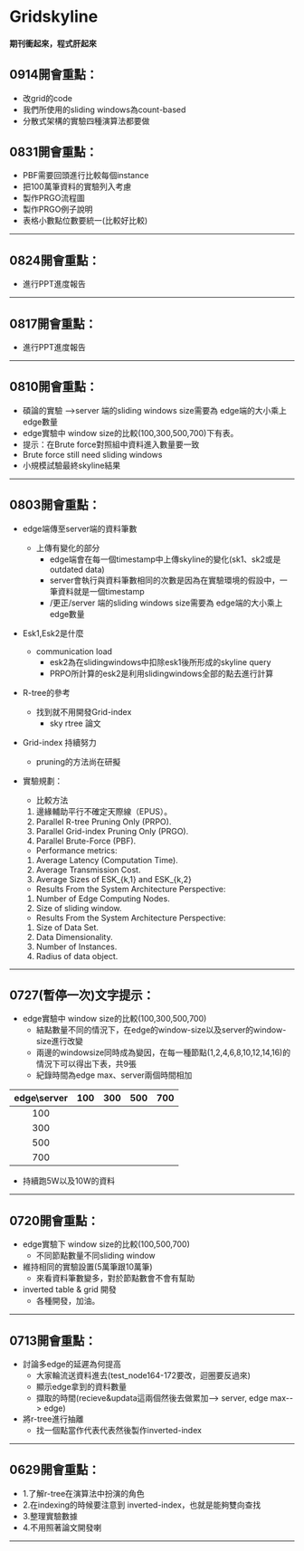 # Gridskyline
#### 期刊衝起來，程式肝起來


## 0914開會重點：
* 改grid的code
* 我們所使用的sliding windows為count-based
* 分散式架構的實驗四種演算法都要做

## 0831開會重點：
* PBF需要回頭進行比較每個instance
* 把100萬筆資料的實驗列入考慮
* 製作PRGO流程圖
* 製作PRGO例子說明
* 表格小數點位數要統一(比較好比較)
---------

## 0824開會重點：
* 進行PPT進度報告

---------

## 0817開會重點：
* 進行PPT進度報告

--------
## 0810開會重點：
* 碩論的實驗 -->server 端的sliding windows size需要為 edge端的大小乘上edge數量
* edge實驗中 window size的比較(100,300,500,700)下有表。
* 提示：在Brute force對照組中資料進入數量要一致
* Brute force still need sliding windows
* 小規模試驗最終skyline結果
-------
## 0803開會重點：
* edge端傳至server端的資料筆數
  * 上傳有變化的部分
    * edge端會在每一個timestamp中上傳skyline的變化(sk1、sk2或是outdated data)
    * server會執行與資料筆數相同的次數是因為在實驗環境的假設中，一筆資料就是一個timestamp
    * /更正/server 端的sliding windows size需要為 edge端的大小乘上edge數量
* Esk1,Esk2是什麼
  * communication load
    * esk2為在slidingwindows中扣除esk1後所形成的skyline query
    * PRPO所計算的esk2是利用slidingwindows全部的點去進行計算
* R-tree的參考
  * 找到就不用開發Grid-index
    * sky rtree 論文
* Grid-index 持續努力
  * pruning的方法尚在研擬

* 實驗規劃：
  - 比較方法
  1. 邊緣輔助平行不確定天際線（EPUS）。
  2. Parallel R-tree Pruning Only (PRPO).
  3. Parallel Grid-index Pruning Only (PRGO).
  4. Parallel Brute-Force (PBF).

  - Performance metrics:
  1. Average Latency (Computation Time).
  2. Average Transmission Cost.
  3. Average Sizes of ESK_{k,1} and ESK_{k,2}

  - Results From the System Architecture Perspective:
  1. Number of Edge Computing Nodes.
  2. Size of sliding window.

  - Results From the System Architecture Perspective:
  1. Size of Data Set.
  2. Data Dimensionality.
  3. Number of Instances.
  4. Radius of data object.
-----
## 0727(暫停一次)文字提示：
* edge實驗中 window size的比較(100,300,500,700)
  * 結點數量不同的情況下，在edge的window-size以及server的window-size進行改變
  * 兩邊的windowsize同時成為變因，在每一種節點(1,2,4,6,8,10,12,14,16)的情況下可以得出下表，共9張
  * 紀錄時間為edge max、server兩個時間相加

|edge\server| 100 | 300 | 500 | 700 |
|:---------:|:---:|:---:|:---:|:---:|
|100        |     |     |     |     |
|300        |     |     |     |     |
|500        |     |     |     |     |
|700        |     |     |     |     |

* 持續跑5W以及10W的資料

-----
## 0720開會重點：
* edge實驗下 window size的比較(100,500,700)
  * 不同節點數量不同sliding window
* 維持相同的實驗設置(5萬筆跟10萬筆)
  * 來看資料筆數變多，對於節點數會不會有幫助
* inverted table & grid 開發
  * 各種開發，加油。


----

## 0713開會重點：
* 討論多edge的延遲為何提高
  * 大家輪流送資料進去(test_node164-172要改，迴圈要反過來)
  * 顯示edge拿到的資料數量
  * 擷取的時間(recieve&updata這兩個然後去做累加--> server, edge max--> edge)
* 將r-tree進行抽離
  * 找一個點當作代表代表然後製作inverted-index


----
## 0629開會重點：
* 1.了解r-tree在演算法中扮演的角色
* 2.在indexing的時候要注意到 inverted-index，也就是能夠雙向查找
* 3.整理實驗數據
* 4.不用照著論文開發喇


---
